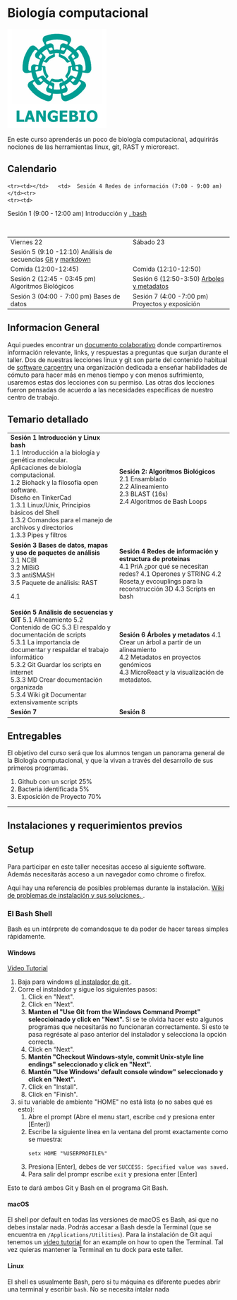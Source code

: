# Biología computacional
![langebio](imagenes/langebio.png)  

En este curso aprenderás un poco de biología computacional, adquirirás nociones de las herramientas linux, git, RAST y microreact.   

  
## Calendario   
  
<table>
    <tr>
        <td>Viernes 22       </td> <td>           Sábado 23                 </td></tr>
  
    <tr><td></td>   <td>  Sesión 4 Redes de información (7:00 - 9:00 am)</td><tr>
    <tr><td>
Sesión 1 (9:00 - 12:00 am) Introducción y <a href="https://swcarpentry.github.io/shell-novice-es/">. bash </a> 
        </td><td>
        Sesión 5 (9:10 -12:10) Análisis de secuencias [Git](paginas/git/sesion3.md) y [markdown](https://guides.github.com/pdfs/markdown-cheatsheet-online.pdf)  </td></tr>  
    <tr><td>
        Comida (12:00-12:45)</td><td> Comida (12:10-12:50)</td></tr>
    <tr><td>
        Sesión 2  (12:45 - 03:45 pm) Algoritmos Biológicos          </td>
        <td>Sesión 6 (12:50-3:50) [Arboles y metadatos](paginas/genomica/genomica.md) </td>
    </tr>
    <tr><td>
        Sesión 3 (04:00 - 7:00 pm)   Bases de datos   </td>
        <td>Sesión 7 (4:00 -7:00 pm) Proyectos y exposición </td>
    </tr>
</table>  
      
    
## Informacion General  
Aqui puedes encontrar un [documento colaborativo](https://etherpad.net/p/compbio  ) donde compartiremos información relevante, links, y respuestas a preguntas que surjan durante el taller. Dos de nuestras lecciones linux y git son parte del contenido habitual de [software carpentry](https://software-carpentry.org/) una organización dedicada a enseñar habilidades de cómuto para hacer más en menos tiempo y con menos sufrimiento, usaremos estas dos lecciones con su permiso. Las otras dos lecciones fueron pensadas de acuerdo a las necesidades específicas de nuestro centro de trabajo.   


## Temario detallado  
<table> 
    <tr><td> <b> Sesión 1 Introducción y Linux bash </b> <br>
1.1 Introducción a la biología y genética molecular. <br>
    Aplicaciones de biología computacional. <br>
1.2 Biohack y la filosofía open software. <br>
    Diseño en TinkerCad  <br>
1.3.1 Linux/Unix, Principios básicos del Shell  <br>
1.3.2 Comandos para el manejo de archivos y directorios   <br>
1.3.3 Pipes y filtros   <br>

</td>
    <td> <b> Sesión 2: Algoritmos Biológicos </b>  <br>
2.1 Ensamblado  <br>  
2.2 Alineamiento  <br>
2.3 BLAST   (16s) <br>
2.4 Algoritmos de Bash Loops <br>
</td>
       </tr>
<tr> 
    <td><b> Sesión 3  Bases de datos, mapas y uso de paquetes de análisis</b> <br>
3.1 NCBI  <br>
3.2 MIBiG  <br>
3.3 antiSMASH <br> 
3.5 Paquete de análisis: RAST  <br>  
        
4.1 <br>
    </td>
<td> <b> Sesión 4 Redes de información y estructura de proteinas </b> <br>  
 4.1 PriA ¿por qué se necesitan redes?
 4.1 Operones y STRING  
 4.2 Roseta,y evcouplings para la reconstrucción 3D  
 4.3 Scripts en bash  <br>
</td>
     <tr><td>
<b> Sesión 5 Análisis de secuencias y GIT </b>
    5.1 Alineamiento  
    5.2 Contenido de GC  
    5.3 El respaldo y documentación de scripts <br>
5.3.1 La importancia de documentar y respaldar el trabajo informático <br>
5.3.2 Git Guardar los scripts en internet <br>
5.3.3 MD Crear documentación organizada <br>
5.3.4 Wiki git Documentar extensivamente scripts <br>
         </td> 
      <td>
       <b> Sesión 6 Árboles y metadatos </b>
4.1 Crear un árbol a partir de un alineamiento <br>        
4.2 Metadatos en proyectos genómicos <br>  
4.3 MicroReact y la visualización de metadatos. <br>  
       </td>
</tr>

<tr> <td>
    <b>Sesión 7</b>
    </td> 
    <td><b>Sesión 8</b></td></tr>
</table>    
    
      
## Entregables    
El objetivo del curso será que los alumnos tengan un panorama general de la Biología computacional, y que la vivan a través del desarrollo de sus primeros programas.   
1) Github con un script   25%  
2) Bacteria identificada   5%  
3) Exposición de Proyecto 70%  
  
___  
  
## Instalaciones y requerimientos previos  
<h2 id="setup">Setup</h2>  

<p>
  Para participar en este taller necesitas acceso al siguiente software. Además necesitarás acceso a un navegador como chrome o firefox.   
  </p>
<p>
  Aqui hay una referencia de posibles problemas durante la instalación.  
  <a href = "{{site.swc_github}}/workshop-template/wiki/Configuration-Problems-and-Solutions">Wiki de problemas de instalación y sus soluciones. </a>.
</p>

<div id="shell">  
  <h3>El Bash Shell</h3>  
  <p>  
    Bash es un intérprete de comandosque te da poder de hacer tareas simples rápidamente.  
  </p>  

  <div class="row">  
    <div class="col-md-4">  
      <h4 id="shell-windows">Windows</h4>  
      <a href="https://www.youtube.com/watch?v=339AEqk9c-8">Video Tutorial</a>  
      <ol>  
        <li>Baja para windows <a href="https://git-for-windows.github.io/">el instalador de git </a>.</li>  
        <li>Corre el instalador y sigue los siguientes pasos:  
          <ol>  
            <li>Click en "Next".</li>  
            <li>Click en "Next".</li>    
            <li>  
              <strong>  
               Manten el "Use Git from the Windows Command Prompt" seleccioinado y  click en "Next".  
              </strong>  
                Si se te olvida hacer esto algunos programas que necesitarás no funcionaran correctamente.  
                Si esto te pasa regrésate al paso anterior del instalador y selecciona la opción correcta.  
            </li>  
            <li>Click en "Next".</li>
            <li>  
              <strong>  
                Mantén "Checkout Windows-style, commit Unix-style line endings" seleccionado y click en "Next".
              </strong>
            </li>
            <li>  
              <strong>  
                Mantén "Use Windows' default console window" seleccionado y click en "Next".  
              </strong>  
            </li>  
            <li>Click en "Install".</li>
            <li>Click en "Finish".</li>  
          </ol>  
        </li>  
        <li>  
          si tu variable de ambiente "HOME" no está lista (o no sabes qué es esto):
          <ol>
            <li>Abre el prompt (Abre el menu start, escribe <code>cmd</code> y presiona enter [Enter])</li>
            <li>
              Escribe la siguiente línea en la ventana del promt exactamente como se  muestra:  
              <p><code>setx HOME "%USERPROFILE%"</code></p>  
            </li>  
            <li>Presiona [Enter], debes de ver <code>SUCCESS: Specified value was saved.</code></li>
            <li>Para salir del prompr escribe <code>exit</code> y presiona enter [Enter]</li>
          </ol>
        </li>
      </ol>
      <p>Esto te dará ambos Git y Bash en el programa Git Bash.</p>
    </div>
    <div class="col-md-4">
      <h4 id="shell-macosx">macOS</h4>
      <p>
        El shell por default en todas las versiones de macOS es Bash, asi que no debes instalar nada.  Podrás accesar a Bash desde la Terminal
        (que se encuentra en        <code>/Applications/Utilities</code>).
        Para la instalación de Git aqui tenemos un <a href="https://www.youtube.com/watch?v=9LQhwETCdwY ">video tutorial</a>
        for an example on how to open the Terminal.
        Tal vez quieras mantener la Terminal en tu dock para este taller.  
      </p>
    </div>
    <div class="col-md-4">
      <h4 id="shell-linux">Linux</h4>
      <p>
        El shell es usualmente Bash, pero si tu máquina es diferente puedes abrir una terminal y escribir <code>bash</code>.  
        No se necesita intalar nada
      </p>
    </div>
  </div>
</div> 
